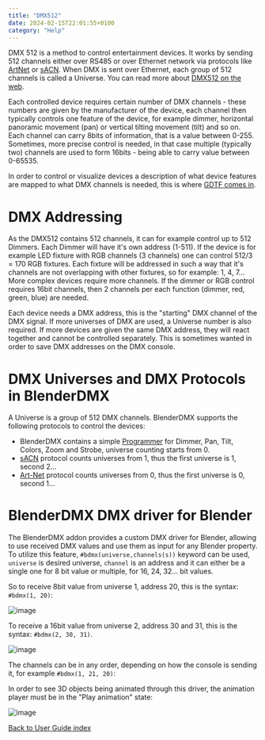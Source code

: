 ```yaml
---
title: "DMX512"
date: 2024-02-15T22:01:55+0100
category: "Help"
---
```


DMX 512 is a method to control entertainment devices. It works by sending 512 channels either over RS485 or over Ethernet network via protocols like [ArtNet](../artnet) or [sACN](../sacn). When DMX is sent over Ethernet, each group of 512 channels is called a Universe. You can read more about [DMX512 on the web](https://duckduckgo.com/?q=DMX512). 

Each controlled device requires certain number of DMX channels - these numbers are given by the manufacturer of the device, each channel then typically controls one feature of the device, for example dimmer, horizontal panoramic movement (pan) or vertical tilting movement (tilt) and so on. Each channel can carry 8bits of information, that is a value between 0-255. Sometimes, more precise control is needed, in that case multiple (typically two) channels are used to form 16bits - being able to carry value between 0-65535.

In order to control or visualize devices a description of what device features are mapped to what DMX channels is needed, this is where [GDTF comes in](../gdtffixture).

# DMX Addressing

As the DMX512 contains 512 channels, it can for example control up to 512 Dimmers. Each Dimmer will have it's own address (1-511). If the device is for example LED fixture with RGB channels (3 channels) one can control 512/3 = 170 RGB fixtures. Each fixture will be addressed in such a way that it's channels are not overlapping with other fixtures, so for example: 1, 4, 7... More complex devices require more channels. If the dimmer or RGB control requires 16bit channels, then 2 channels per each function (dimmer, red, green, blue) are needed.

Each device needs a DMX address, this is the "starting" DMX channel of the DMX signal. If more universes of DMX are used, a Universe number is also required. If more devices are given the same DMX address, they will react together and cannot be controlled separately. This is sometimes wanted in order to save DMX addresses on the DMX console.

# DMX Universes and DMX Protocols in BlenderDMX

A Universe is a group of 512 DMX channels. BlenderDMX supports the following protocols to control the devices:

- BlenderDMX contains a simple [Programmer](../programmer) for Dimmer, Pan, Tilt, Colors, Zoom and Strobe, universe counting starts from 0.
- [sACN](../sacn) protocol counts universes from 1, thus the first universe is 1, second 2...
- [Art-Net](../artnet) protocol counts universes from 0, thus the first universe is 0, second 1...

# BlenderDMX DMX driver for Blender

The BlenderDMX addon provides a custom DMX driver for Blender, allowing to use received DMX values and use them as input for any Blender property. To utilize this feature, `#bdmx(universe,channels(s))` keyword can be used, `universe` is desired universe, `channel` is an address and it can either be a single one for 8 bit value or multiple, for 16, 24, 32... bit values. 

So to receive 8bit value from universe 1, address 20, this is the syntax: `#bdmx(1, 20)`:

![image](https://github.com/open-stage/blender-dmx/assets/3680926/15fccec8-58dd-4a9d-b3d4-e0744aed20db)


To receive a 16bit value from universe 2, address 30 and 31, this is the syntax: `#bdmx(2, 30, 31)`. 

![image](https://github.com/open-stage/blender-dmx/assets/3680926/ec17099b-e8db-4c20-9019-d0d67eafab25)

The channels can be in any order, depending on how the console is sending it, for example `#bdmx(1, 21, 20)`:

In order to see 3D objects being animated through this driver, the animation player must be in the "Play animation" state:

![image](https://github.com/open-stage/blender-dmx/assets/3680926/c507c26d-cc63-4662-a45b-bc96ddf865bf)




<a href="/docs/user_guide/">Back to User Guide index</a>
